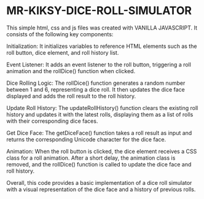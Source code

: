 # MR-KIKSY-DICE-ROLL-SIMULATOR
This simple html, css and js files was created with VANILLA JAVASCRIPT. 
It consists of the following key components:

Initialization: It initializes variables to reference HTML elements such as the roll button, dice element, and roll history list.

Event Listener: It adds an event listener to the roll button, triggering a roll animation and the rollDice() function when clicked.

Dice Rolling Logic: The rollDice() function generates a random number between 1 and 6, representing a dice roll. It then updates the dice face displayed and adds the roll result to the roll history.

Update Roll History: The updateRollHistory() function clears the existing roll history and updates it with the latest rolls, displaying them as a list of rolls with their corresponding dice faces.

Get Dice Face: The getDiceFace() function takes a roll result as input and returns the corresponding Unicode character for the dice face.

Animation: When the roll button is clicked, the dice element receives a CSS class for a roll animation. After a short delay, the animation class is removed, and the rollDice() function is called to update the dice face and roll history.

Overall, this code provides a basic implementation of a dice roll simulator with a visual representation of the dice face and a history of previous rolls.
